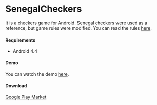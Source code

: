 # SenegalCheckers
It is a checkers game for Android. Senegal checkers were used as a reference, but game
 rules were modified. You can read the rules
 [here](https://github.com/ppzhuk/SenegalCheckers/blob/master/rules.txt).

#### Requirements
* Android 4.4

#### Demo
You can watch the demo [here](https://youtu.be/WgFQpty3xfw).

#### Download
[Google Play Market](https://play.google.com/store/apps/details?id=ru.ppzh.senegalcheckers)
